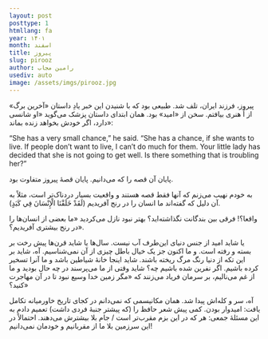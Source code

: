 ```yaml
---
layout: post
posttype: 1
htmllang: fa
year: ۱۴۰۱
month: اسفند
title: پیروز
slug: pirooz
author: رامین مجاب
usediv: auto
image: /assets/imgs/pirooz.jpg
---
```


پیروز، فرزند ایران، تلف شد. طبیعی بود که با شنیدن این خبر یادِ داستان «آخرین برگ» از اُ هنری بیافتم. سخن از «امید» بود. همان ابتدای داستان پزشک می‌گوید «او شانسی دارد، اگر خودش بخواهد زنده بماند»:

“She has a very small chance,” he said. “She has a chance, if she wants to live. If people don’t want to live, I can’t do much for them. Your little lady has decided that she is not going to get well. Is there something that is troubling her?”

پایان آن قصه را که می‌دانیم. پایان قصهٔ پیروز متفاوت بود.

به خودم نهیب می‌زنم که آنها فقط قصه هستند و واقعیت بسیار دردناک‌تر است، مثلاً به آن دلیل که گفته‌اند ما انسان را در رنج آفریدیم (لَقَدْ خَلَقْنَا الْإِنْسَانَ فِي كَبَدٍ).

واقعا؟! فرقی بین بندگانت نگذاشته‌اید؟ بهتر نبود نازل می‌کردید «ما بعضی از انسان‌ها را در رنج بیشتری آفریدیم؟». 

یا شاید امید از جنس دنیای این‌طرف آب نیست. سال‌ها یا شاید قرن‌ها پیش رخت بر بسته و رفته است. و ما اکنون جز یک خیال باطل چیزی از آن نمی‌شناسیم. آه، شاید بر این تکه از دنیا رنگ مرگ ریخته باشند. شاید اینجا خانهٔ شیاطین باشد و ما آنرا تسخیر کرده باشیم. اگر نفرین شده باشیم چه؟ شاید وقتی از ما می‌پرسند در چه حال بودید و ما از غم می‌نالیم، بر سرمان فریاد می‌زنند که «مگر زمین خدا وسیع نبود تا در آن مهاجرت کنید؟»
 
آه، سر و کله‌اش پیدا شد. همان مکانیسمی که نمی‌دانم در کجای تاریخ خاورمیانه تکامل یافت: امیدوار بودن. کمی پیش شعر حافظ را (که پیشتر جنبهٔ فردی داشت) تعمیم دادم به این مسئلهٔ جمعی: هر که در این بزم مقرب‌تر است / جام بلا بیشترش می‌دهند. احتمالاً در این سرزمین بلا ما از مقربانیم و خودمان نمی‌دانیم!
 
 